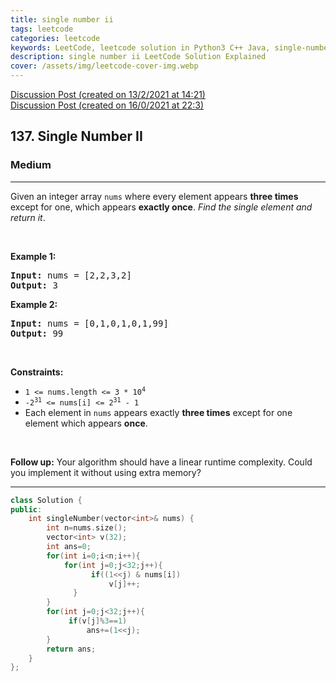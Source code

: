 ```yaml
---
title: single number ii
tags: leetcode
categories: leetcode
keywords: LeetCode, leetcode solution in Python3 C++ Java, single-number-ii solution
description: single number ii LeetCode Solution Explained
cover: /assets/img/leetcode-cover-img.webp
---
```



[Discussion Post (created on 13/2/2021 at 14:21)](https://leetcode.com/problems/single-number-ii/submissions/)  
[Discussion Post (created on 16/0/2021 at 22:3)](https://leetcode.com/problems/single-number-ii/discuss/1019874/Simple-C%2B%2B-Solution)  
<h2>137. Single Number II</h2><h3>Medium</h3><hr><div><p>Given an integer array <code>nums</code> where&nbsp;every element appears <strong>three times</strong> except for one, which appears <strong>exactly once</strong>. <em>Find the single element and return it</em>.</p>

<p>&nbsp;</p>
<p><strong>Example 1:</strong></p>
<pre><strong>Input:</strong> nums = [2,2,3,2]
<strong>Output:</strong> 3
</pre><p><strong>Example 2:</strong></p>
<pre><strong>Input:</strong> nums = [0,1,0,1,0,1,99]
<strong>Output:</strong> 99
</pre>
<p>&nbsp;</p>
<p><strong>Constraints:</strong></p>

<ul>
	<li><code>1 &lt;= nums.length &lt;= 3 * 10<sup>4</sup></code></li>
	<li><code>-2<sup>31</sup> &lt;= nums[i] &lt;= 2<sup>31</sup> - 1</code></li>
	<li>Each element in <code>nums</code> appears exactly <strong>three times</strong> except for one element which appears <strong>once</strong>.</li>
</ul>

<p>&nbsp;</p>
<p><strong>Follow up:</strong>&nbsp;Your algorithm should have a linear runtime complexity. Could you implement it without using extra memory?</p>
</div>

---




```cpp
class Solution {
public:
    int singleNumber(vector<int>& nums) {
        int n=nums.size();
        vector<int> v(32);
        int ans=0;
        for(int i=0;i<n;i++){
            for(int j=0;j<32;j++){
                  if((1<<j) & nums[i])
                      v[j]++;
              }  
        }
        for(int j=0;j<32;j++){
             if(v[j]%3==1)
                 ans+=(1<<j);
        }
        return ans;
    }
};
```
